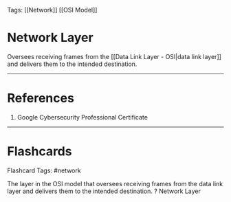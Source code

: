 Tags: [[Network]] [[OSI Model]]
# Network Layer

Oversees receiving frames from the [[Data Link Layer - OSI|data link layer]] and delivers them to the intended destination.

---
# References

1. Google Cybersecurity Professional Certificate

---
# Flashcards

Flashcard Tags: #network 

The layer in the OSI model that oversees receiving frames from the data link layer and delivers them to the intended destination.
?
Network Layer
<!--SR:!2024-05-04,4,270-->